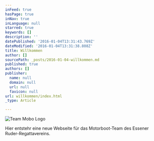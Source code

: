 ```yaml
---
inFeed: true
hasPage: true
inNav: true
inLanguage: null
starred: true
keywords: []
description: ''
datePublished: '2016-01-04T13:31:43.769Z'
dateModified: '2016-01-04T13:31:38.808Z'
title: Willkommen
author: []
sourcePath: _posts/2016-01-04-willkommen.md
published: true
authors: []
publisher:
  name: null
  domain: null
  url: null
  favicon: null
url: willkommen/index.html
_type: Article

---
```

![Team Mobo Logo](https://the-grid-user-content.s3-us-west-2.amazonaws.com/995dc1bc-9dcd-4a9b-aa4c-90775638c560.png)

Hier entstehr eine neue Webseite für das Motorboot-Team des Essener Ruder-Regattavereins.